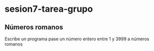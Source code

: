 # sesion7-tarea-grupo

## Números romanos
Escribe un programa pase un número entero entre 1 y 3999 a números romanos
